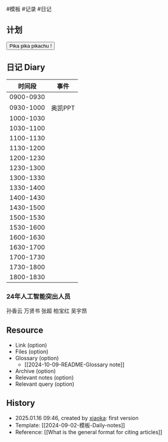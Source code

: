  #模板  #记录 #日记

## 计划
<button class="sparkles">Pika pika pikachu !</button>

## 日记 Diary

| 时间段       | 事件    |
| --------- | ----- |
| 0900-0930 |       |
| 0930-1000 | 奥凯PPT |
| 1000-1030 |       |
| 1030-1100 |       |
| 1100-1130 |       |
| 1130-1200 |       |
| 1200-1230 |       |
| 1230-1300 |       |
| 1300-1330 |       |
| 1330-1400 |       |
| 1400-1430 |       |
| 1430-1500 |       |
| 1500-1530 |       |
| 1530-1600 |       |
| 1600-1630 |       |
| 1630-1700 |       |
| 1700-1730 |       |
| 1730-1800 |       |
| 1800-1830 |       |


### 24年人工智能突出人员
孙香云
万贤书
张超
柏宝红
吴宇昂

## Resource

- Link (option)
- Files (option)
- Glossary (option)
    - [[2024-10-09-README-Glossary note]]
- Archive (option)
- Relevant notes (option)
- Relevant query (option)

## History

-  2025.01.16 09:46, created by [xiaoka](https://www.xiaokaup.com/): first version
- Template: [[2024-09-02-模板-Daily-notes]]
- Reference: [[What is the general format for citing articles]]
